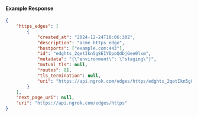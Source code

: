 <!-- Code generated for API Clients. DO NOT EDIT. -->

#### Example Response

```json
{
	"https_edges": [
		{
			"created_at": "2024-12-24T10:06:30Z",
			"description": "acme https edge",
			"hostports": ["example.com:443"],
			"id": "edghts_2qetIkn5g8EIYDpoQdbjGee0lxm",
			"metadata": "{\"environment\": \"staging\"}",
			"mutual_tls": null,
			"routes": [],
			"tls_termination": null,
			"uri": "https://api.ngrok.com/edges/https/edghts_2qetIkn5g8EIYDpoQdbjGee0lxm"
		}
	],
	"next_page_uri": null,
	"uri": "https://api.ngrok.com/edges/https"
}
```
